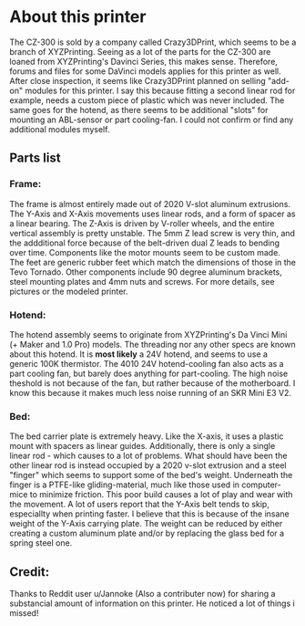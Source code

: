 # About this printer

The CZ-300 is sold by a company called Crazy3DPrint, which seems to be a branch of XYZPrinting. Seeing as a lot of the parts for the CZ-300 are loaned from XYZPrinting's Davinci Series, this makes sense. Therefore, forums and files for some DaVinci models applies for this printer as well. After close inspection, it seems like Crazy3DPrint planned on selling "add-on" modules for this printer. I say this because fitting a second linear rod for example, needs a custom piece of plastic which was never included. The same goes for the hotend, as there seems to be additional "slots" for mounting an ABL-sensor or part cooling-fan. I could not confirm or find any additional modules myself. 

## Parts list 
### Frame: 
The frame is almost entirely made out of 2020 V-slot aluminum extrusions. The Y-Axis and X-Axis movements uses linear rods, and a form of spacer as a linear bearing. The Z-Axis is driven by V-roller wheels, and the entire vertical assembly is pretty unstable. The 5mm Z lead screw is very thin, and the addditional force because of the belt-driven dual Z leads to bending over time. Components like the motor mounts seem to be custom made. The feet are generic rubber feet which match the dimensions of those in the Tevo Tornado. Other components include 90 degree aluminum brackets, steel mounting plates and 4mm nuts and screws. For more details, see pictures or the modeled printer. 

### Hotend:
The hotend assembly seems to originate from XYZPrinting's Da Vinci Mini (+ Maker and 1.0 Pro) models. The threading nor any other specs are known about this hotend. It is **most likely** a 24V hotend, and seems to use a generic 100K thermistor. The 4010 24V hotend-cooling fan also acts as a part cooling fan, but barely does anything for part-cooling. The high noise theshold is not because of the fan, but rather because of the motherboard. I know this because it makes much less noise running of an SKR Mini E3 V2. 

### Bed: 
The bed carrier plate is extremely heavy. Like the X-axis, it uses a plastic mount with spacers as linear guides. Additionally, there is only a single linear rod - which causes to a lot of problems. What should have been the other linear rod is instead occupied by a 2020 v-slot extrusion and a steel "finger" which seems to support some of the bed's weight. Underneath the finger is a PTFE-like gliding-material, much like those used in computer-mice to minimize friction. This poor build causes a lot of play and wear with the movement. A lot of users report that the Y-Axis belt tends to skip, especiallty when printing faster. I believe that this is because of the insane weight of the Y-Axis carrying plate. The weight can be reduced by either creating a custom aluminum plate and/or by replacing the glass bed for a spring steel one. 

## Credit: 
Thanks to Reddit user u/Jannoke (Also a contributer now) for sharing a substancial amount of information on this printer. He noticed a lot of things i missed! 
